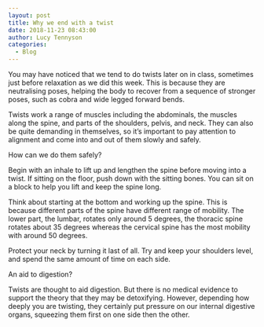 ```yaml
---
layout: post
title: Why we end with a twist
date: 2018-11-23 08:43:00
author: Lucy Tennyson
categories:
  - Blog
---
```


You may have noticed that we tend to do twists later on in class, sometimes just before relaxation as we did this week. This is because they are neutralising poses, helping the body to recover from a sequence of stronger poses, such as cobra and wide legged forward bends.&nbsp;

Twists work a range of muscles including the abdominals, the muscles along the spine, and parts of the shoulders, pelvis, and neck. They can also be quite demanding in themselves, so it’s important to pay attention to alignment and come into and out of them slowly and safely.

How can we do them safely?

Begin with an inhale to lift up and lengthen the spine before moving into a twist. If sitting on the floor, push down with the sitting bones. You can sit on a block to help you lift and keep the spine long.&nbsp;&nbsp;

Think about starting at the bottom and working up the spine. This is because different parts of the spine have different range of mobility. The lower part, the lumbar, rotates only around 5 degrees, the thoracic spine rotates about 35 degrees whereas the cervical spine has the most mobility with around 50 degrees.&nbsp;

Protect your neck by turning it last of all. Try and keep your shoulders level, and spend the same amount of time on each side.

An aid to digestion?

Twists are thought to aid digestion. But there is no medical evidence to support the theory that they may be detoxifying. However, depending how deeply you are twisting, they certainly put pressure on our internal digestive organs, squeezing them first on one side then the other.&nbsp;&nbsp;